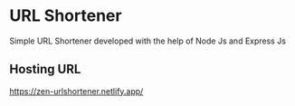# URL Shortener

Simple URL Shortener developed with the help of Node Js and Express Js

## Hosting URL

https://zen-urlshortener.netlify.app/